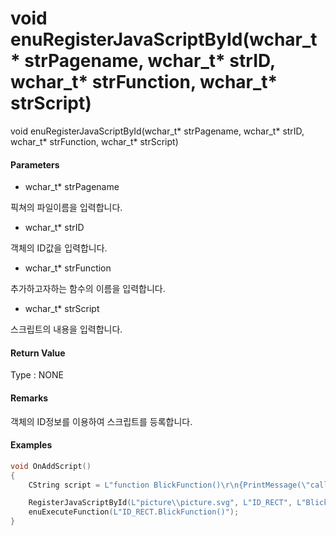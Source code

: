 # void enuRegisterJavaScriptById\(wchar\_t\* strPagename, wchar\_t\* strID, wchar\_t\* strFunction, wchar\_t\* strScript\)

void enuRegisterJavaScriptById\(wchar\_t\* strPagename, wchar\_t\* strID, wchar\_t\* strFunction, wchar\_t\* strScript\)

#### Parameters

* wchar\_t\* strPagename

픽쳐의 파일이름을 입력합니다.

* wchar\_t\* strID

객체의 ID값을 입력합니다.

* wchar\_t\* strFunction

추가하고자하는 함수의 이름을 입력합니다.

* wchar\_t\* strScript

스크립트의 내용을 입력합니다.

#### Return Value

Type : NONE

#### Remarks

객체의 ID정보를 이용하여 스크립트를 등록합니다.

#### Examples

```cpp
void OnAddScript()
{    
    CString script = L"function BlickFunction()\r\n{PrintMessage(\"call...\")\r\n}"        // javascript function

    RegisterJavaScriptById(L"picture\\picture.svg", L"ID_RECT", L"BlickFunction", script.GetBuffer(0));
    enuExecuteFunction(L"ID_RECT.BlickFunction()");
}
```




